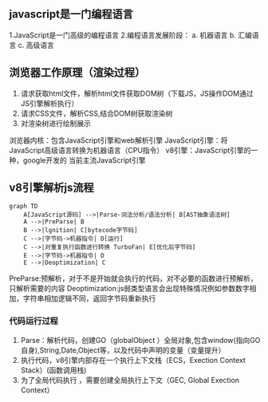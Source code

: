 ## javascript是一门编程语言
1.JavaScript是一门高级的编程语言
2.编程语言发展阶段：
	a. 机器语言
	b. 汇编语言
	c. 高级语言

## 浏览器工作原理（渲染过程）
1. 请求获取html文件，解析html文件获取DOM树（下载JS，JS操作DOM通过JS引擎解析执行）
2. 请求CSS文件，解析CSS,结合DOM树获取渲染树
3. 对渲染树进行绘制展示

浏览器内核：包含JavaScript引擎和web解析引擎
JavaScript引擎：将JavaScript高级语言转换为机器语言（CPU指令）
v8引擎：JavaScript引擎的一种，google开发的 当前主流JavaScript引擎
## v8引擎解析js流程
```mermaid
graph TD
	A[JavaScript源码] -->|Parse-词法分析/语法分析| B[AST抽象语法树]
	A -->|PreParse| B
    B -->|lgnition| C[bytecode字节码]
    C -->|字节码->机器指令| D[运行]
    C -->|对重复执行函数进行转换 TurboFan| E[优化后字节码]
	E -->|字节码->机器指令| D
	E -->|Deoptimization| C
```
PreParse:预解析，对于不是开始就会执行的代码，对不必要的函数进行预解析，只解析需要的内容
Deoptimization:js弱类型语言会出现特殊情况例如参数数字相加，字符串相加逻辑不同，返回字节码重新执行

### 代码运行过程
1. Parse：解析代码，创建GO（globalObject ）全局对象,包含window(指向GO自身),String,Date,Object等，以及代码中声明的变量（变量提升）
2. 执行代码，v8引擎内部存在一个执行上下文栈（ECS，Exection Context Stack）(函数调用栈)
3. 为了全局代码执行 ，需要创建全局执行上下文（GEC, Global Exection Context）